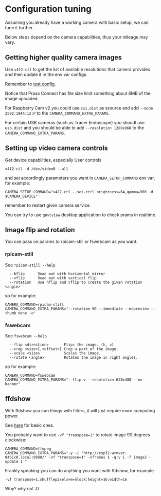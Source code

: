 # Configuration tuning

Assuming you already have a working camera with basic setup, we can tune it further.

Below steps depend on the camera capabilities, thus your mileage may vary.

## Getting higher quality camera images

Use `v4l2-ctl` to get the list of available resolutions that camera provides
and then update it in the env var configs.

Remember to [test config](./test.config.md).

Notice that Prusa Connect has file size limit something about 8MB of the image uploaded.

For Raspberry Cam v2 you could use `csi.dist` as ssource and add
`--mode 2592:1944:12:P` to the `CAMERA_COMMAND_EXTRA_PARAMS`.

For certain USB cameras (such as Tracer Endoscope) you shoudl use `usb.dist` and
you should be able to add `--resolution 1280x960` to the `CAMERA_COMMAND_EXTRA_PARAMS`.

## Setting up video camera controls

Get device capabilities, especially User controls

```shell
v4l2-ctl -d /dev/video0 --all
```

and set accordingly parameters you want in `CAMERA_SETUP_COMMAND` env var, for example:

```shell
CAMERA_SETUP_COMMAND="v4l2-ctl --set-ctrl brightness=64,gamma=300 -d $CAMERA_DEVICE"
```

remember to restart given camera service.

You can try to use `guvcview` desktop application to check prams in realtime.

## Image flip and rotation

You can pass on params to rpicam-still or fswebcam as you want.

### rpicam-still

See `rpicam-still --help`

```text
  --hflip      Read out with horizontal mirror
  --vflip      Read out with vertical flip
  --rotation   Use hflip and vflip to create the given rotation <angle>
```

so for example:

```shell
CAMERA_COMMAND=rpicam-still
CAMERA_COMMAND_EXTRA_PARAMS="--rotation 90 --immediate --nopreview --thumb none -o"
```

### fswebcam

See `fswebcam --help`

```text
  --flip <direction>       Flips the image. (h, v)
  --crop <size>[,<offset>] Crop a part of the image.
  --scale <size>           Scales the image.
  --rotate <angle>         Rotates the image in right angles.
```

so for example:

```shell
CAMERA_COMMAND=fswebcam
CAMERA_COMMAND_EXTRA_PARAMS="--flip v --resolution 640x480 --no-banner"
```

## ffdshow

With ffdshow you can things with filters, it will just require more computing power.

See [here](https://superuser.com/questions/578321/how-can-i-rotate-a-video-180-with-ffmpeg)
for basic ones.

You probably want to use `-vf "transpose=1"` to rotate image 90 degrees clockwise:
<!-- markdownlint-disable line_length -->
```shell
CAMERA_COMMAND=ffmpeg
CAMERA_COMMAND_EXTRA_PARAMS="-y -i 'http://esp32-wrover-0461c8.local:8080/' -vf "transpose=1" -vframes 1 -q:v 1 -f image2 -update 1 "
```
<!-- markdownlint-disable line_length -->

Frankly speaking you can do anything you want with ffdshow, for example

`-vf transpose=1,shufflepixels=m=block:height=16:width=16`

Why? why not :D
